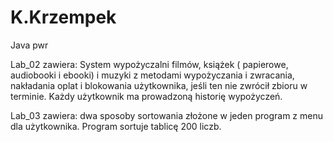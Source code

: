 # K.Krzempek
Java pwr

Lab_02 zawiera: System wypożyczalni filmów, książek ( papierowe, audiobooki i ebooki) i muzyki z metodami wypożyczania i zwracania, nakładania oplat i blokowania użytkownika, jeśli ten nie zwrócił zbioru w terminie. Każdy użytkownik ma prowadzoną historię wypożyczeń.

Lab_03 zawiera: dwa sposoby sortowania złożone w jeden program z menu dla użytkownika. Program sortuje tablicę 200 liczb.
